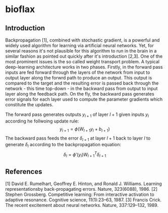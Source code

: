# bioflax

## Introduction

Backpropagation [1], combined with stochastic gradient, is a powerful and widely used algorithm for learning via artificial neural networks. Yet, for several reasons it's not plausible for this algorithm to run in the brain in a similar fashion as pointed out quickly after it's introduction [2,3]. One of the most prominent issues is the so called weight transport problem. A typical deep-learning architecture works in two phases. Firstly, in the forward pass inputs are fed forward through the layers of the network from input to output layer along the forwrd path to produce an output. This output is compared to the target and the resulting error is passed back through the network - this time top-down - in the backward pass from output to input layer along the feedback path. On the fly, the backward pass generates error signals for each layer used to compute the parameter gradients which constitute the updates.

The forward pass generates outputs $y_{l+1}$ of layer $l+1$ given inputs $y_l$ according he follwoing update rule:
$$y_{l+1} = \phi(W_{l+1}y_l+b_{l+1})$$
The backward pass feeds the error $\delta_{l+1}$ at layer $l+1$ back to layer $l$ to generate $\delta_l$ according to the backpropagation equation:
$$\delta_l = \phi'(y_l)W_{l+1}^T\delta_{l+1}$$

## References

[1] David E. Rumelhart, Geoffrey E. Hinton, and Ronald J. Williams. Learning representationsby back-propagating errors. Nature, 323(6088), 1986.
[2] Stephen Grossberg. Competitive learning: From interactive activation to adaptive resonance.
Cognitive science, 11(1):23–63, 1987.
[3] Francis Crick. The recent excitement about neural networks. Nature, 337:129–132, 1989.
